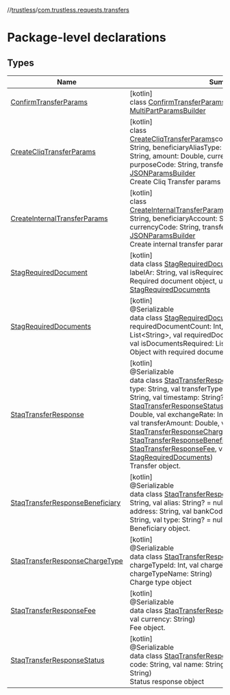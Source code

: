 //[trustless](../../index.md)/[com.trustless.requests.transfers](index.md)

# Package-level declarations

## Types

| Name | Summary |
|---|---|
| [ConfirmTransferParams](-confirm-transfer-params/index.md) | [kotlin]<br>class [ConfirmTransferParams](-confirm-transfer-params/index.md)(documents: List&lt;File&gt;) : [MultiPartParamsBuilder](../com.trustless.params/-multi-part-params-builder/index.md) |
| [CreateCliqTransferParams](-create-cliq-transfer-params/index.md) | [kotlin]<br>class [CreateCliqTransferParams](-create-cliq-transfer-params/index.md)constructor(accountNumber: String, beneficiaryAliasType: String, beneficiaryAlias: String, amount: Double, currencyCode: String, purposeCode: String, transferNote: String? = null) : [JSONParamsBuilder](../com.trustless.params/-j-s-o-n-params-builder/index.md)<br>Create Cliq Transfer params |
| [CreateInternalTransferParams](-create-internal-transfer-params/index.md) | [kotlin]<br>class [CreateInternalTransferParams](-create-internal-transfer-params/index.md)constructor(accountNumber: String, beneficiaryAccount: String, amount: Double, currencyCode: String, transferNote: String? = null) : [JSONParamsBuilder](../com.trustless.params/-j-s-o-n-params-builder/index.md)<br>Create internal transfer params |
| [StagRequiredDocument](-stag-required-document/index.md) | [kotlin]<br>data class [StagRequiredDocument](-stag-required-document/index.md)(val label: String, val labelAr: String, val isRequired: Boolean)<br>Required document object, used a syntax sugar of [StagRequiredDocuments](-stag-required-documents/index.md) |
| [StagRequiredDocuments](-stag-required-documents/index.md) | [kotlin]<br>@Serializable<br>data class [StagRequiredDocuments](-stag-required-documents/index.md)(val requiredDocumentCount: Int, val requiredDocumentsList: List&lt;String&gt;, val requiredDocumentsListAr: List&lt;String&gt;, val isDocumentsRequired: List&lt;Boolean?&gt;)<br>Object with required documents. |
| [StaqTransferResponse](-staq-transfer-response/index.md) | [kotlin]<br>@Serializable<br>data class [StaqTransferResponse](-staq-transfer-response/index.md)(val transferId: Int, val type: String, val transferType: String, val transferNote: String, val timestamp: String? = null, val status: [StaqTransferResponseStatus](-staq-transfer-response-status/index.md), val localCurrencyAmount: Double, val exchangeRate: Int, val transferCurrency: String, val transferAmount: Double, val chargeType: [StaqTransferResponseChargeType](-staq-transfer-response-charge-type/index.md), val beneficiary: [StaqTransferResponseBeneficiary](-staq-transfer-response-beneficiary/index.md), val fees: [StaqTransferResponseFee](-staq-transfer-response-fee/index.md), val requiredDocumentsRaw: [StagRequiredDocuments](-stag-required-documents/index.md))<br>Transfer object. |
| [StaqTransferResponseBeneficiary](-staq-transfer-response-beneficiary/index.md) | [kotlin]<br>@Serializable<br>data class [StaqTransferResponseBeneficiary](-staq-transfer-response-beneficiary/index.md)(val name: String, val alias: String? = null, val account: String, val address: String, val bankCode: String, val bankCountry: String, val type: String? = null)<br>Beneficiary object. |
| [StaqTransferResponseChargeType](-staq-transfer-response-charge-type/index.md) | [kotlin]<br>@Serializable<br>data class [StaqTransferResponseChargeType](-staq-transfer-response-charge-type/index.md)(val chargeTypeId: Int, val chargeTypeCode: String, val chargeTypeName: String)<br>Charge type object |
| [StaqTransferResponseFee](-staq-transfer-response-fee/index.md) | [kotlin]<br>@Serializable<br>data class [StaqTransferResponseFee](-staq-transfer-response-fee/index.md)(val amount: Double, val currency: String)<br>Fee object. |
| [StaqTransferResponseStatus](-staq-transfer-response-status/index.md) | [kotlin]<br>@Serializable<br>data class [StaqTransferResponseStatus](-staq-transfer-response-status/index.md)(val id: Int, val code: String, val name: String, val label: String, val labelAr: String)<br>Status response object |
